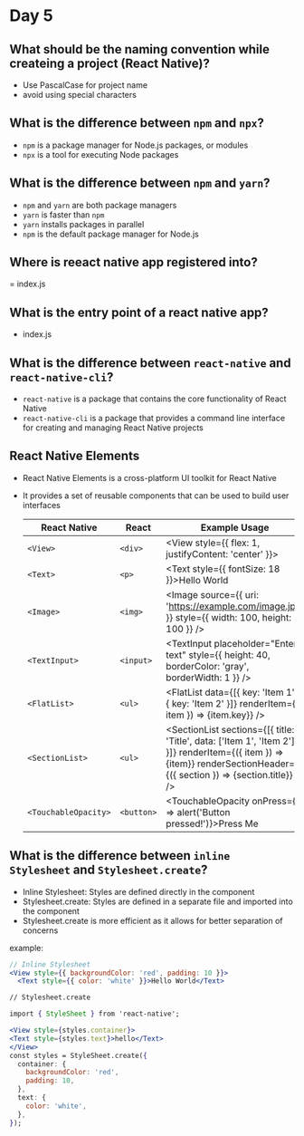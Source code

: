 # Day 5

## What should be the naming convention while createing a project (React Native)?

- Use PascalCase for project name
- avoid using special characters

## What is the difference between `npm` and `npx`?

- `npm` is a package manager for Node.js packages, or modules
- `npx` is a tool for executing Node packages

## What is the difference between `npm` and `yarn`?

- `npm` and `yarn` are both package managers
- `yarn` is faster than `npm`
- `yarn` installs packages in parallel
- `npm` is the default package manager for Node.js

## Where is reeact native app registered into?

= index.js

## What is the entry point of a react native app?

- index.js

## What is the difference between `react-native` and `react-native-cli`?

- `react-native` is a package that contains the core functionality of React Native
- `react-native-cli` is a package that provides a command line interface for creating and managing React Native projects

## React Native Elements

- React Native Elements is a cross-platform UI toolkit for React Native
- It provides a set of reusable components that can be used to build user interfaces

  | React Native         | React      | Example Usage                                                                                                                                                                                  |
  | -------------------- | ---------- | ---------------------------------------------------------------------------------------------------------------------------------------------------------------------------------------------- |
  | `<View>`             | `<div>`    | <View style={{ flex: 1, justifyContent: 'center' }}></View>                                                                                                                                    |
  | `<Text>`             | `<p>`      | <Text style={{ fontSize: 18 }}>Hello World</Text>                                                                                                                                              |
  | `<Image>`            | `<img>`    | <Image source={{ uri: 'https://example.com/image.jpg' }} style={{ width: 100, height: 100 }} />                                                                                                |
  | `<TextInput>`        | `<input>`  | <TextInput placeholder="Enter text" style={{ height: 40, borderColor: 'gray', borderWidth: 1 }} />                                                                                             |
  | `<FlatList>`         | `<ul>`     | <FlatList data={[{ key: 'Item 1' }, { key: 'Item 2' }]} renderItem={({ item }) => <Text>{item.key}</Text>} />                                                                                  |
  | `<SectionList>`      | `<ul>`     | <SectionList sections={[{ title: 'Title', data: ['Item 1', 'Item 2'] }]} renderItem={({ item }) => <Text>{item}</Text>} renderSectionHeader={({ section }) => <Text>{section.title}</Text>} /> |
  | `<TouchableOpacity>` | `<button>` | <TouchableOpacity onPress={() => alert('Button pressed!')}><Text>Press Me</Text></TouchableOpacity>                                                                                            |

## What is the difference between `inline Stylesheet` and `Stylesheet.create`?

- Inline Stylesheet: Styles are defined directly in the component
- Stylesheet.create: Styles are defined in a separate file and imported into the component
- Stylesheet.create is more efficient as it allows for better separation of concerns

example:

```jsx
// Inline Stylesheet
<View style={{ backgroundColor: 'red', padding: 10 }}>
  <Text style={{ color: 'white' }}>Hello World</Text>

// Stylesheet.create

import { StyleSheet } from 'react-native';

<View style={styles.container}>
<Text style={styles.text}>hello</Text>
</View>
const styles = StyleSheet.create({
  container: {
    backgroundColor: 'red',
    padding: 10,
  },
  text: {
    color: 'white',
  },
});
```




